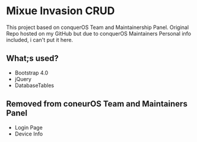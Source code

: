 # Mixue Invasion CRUD

This project based on conquerOS Team and Maintainership Panel. Original Repo hosted on my GitHub but due to conquerOS Maintainers Personal info included, i can't put it here.

## What;s used?
- Bootstrap 4.0
- jQuery
- DatabaseTables

## Removed from coneurOS Team and Maintainers Panel
- Login Page
- Device Info